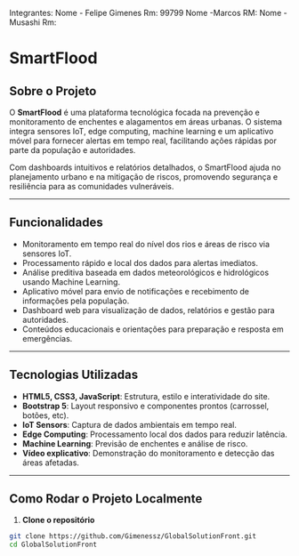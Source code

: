 Integrantes: 
Nome - Felipe Gimenes  Rm: 99799
Nome -Marcos RM: 
Nome - Musashi Rm:


# SmartFlood

## Sobre o Projeto

O **SmartFlood** é uma plataforma tecnológica focada na prevenção e monitoramento de enchentes e alagamentos em áreas urbanas. O sistema integra sensores IoT, edge computing, machine learning e um aplicativo móvel para fornecer alertas em tempo real, facilitando ações rápidas por parte da população e autoridades.

Com dashboards intuitivos e relatórios detalhados, o SmartFlood ajuda no planejamento urbano e na mitigação de riscos, promovendo segurança e resiliência para as comunidades vulneráveis.

---

## Funcionalidades

- Monitoramento em tempo real do nível dos rios e áreas de risco via sensores IoT.
- Processamento rápido e local dos dados para alertas imediatos.
- Análise preditiva baseada em dados meteorológicos e hidrológicos usando Machine Learning.
- Aplicativo móvel para envio de notificações e recebimento de informações pela população.
- Dashboard web para visualização de dados, relatórios e gestão para autoridades.
- Conteúdos educacionais e orientações para preparação e resposta em emergências.

---

## Tecnologias Utilizadas

- **HTML5, CSS3, JavaScript**: Estrutura, estilo e interatividade do site.
- **Bootstrap 5**: Layout responsivo e componentes prontos (carrossel, botões, etc).
- **IoT Sensors**: Captura de dados ambientais em tempo real.
- **Edge Computing**: Processamento local dos dados para reduzir latência.
- **Machine Learning**: Previsão de enchentes e análise de risco.
- **Vídeo explicativo**: Demonstração do monitoramento e detecção das áreas afetadas.

---

## Como Rodar o Projeto Localmente

1. **Clone o repositório**

```bash
git clone https://github.com/Gimenessz/GlobalSolutionFront.git
cd GlobalSolutionFront
